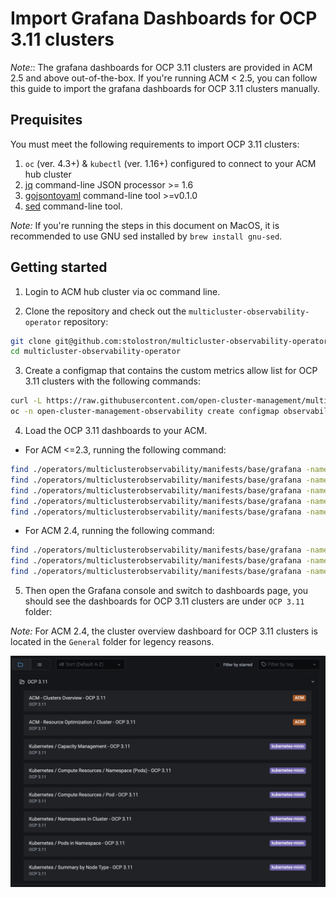 # Import Grafana Dashboards for OCP 3.11 clusters

_Note:_: The grafana dashboards for OCP 3.11 clusters are provided in ACM 2.5 and above out-of-the-box. If you're running ACM < 2.5, you can follow this guide to import the grafana dashboards for OCP 3.11 clusters manually.

## Prequisites

You must meet the following requirements to import OCP 3.11 clusters:

1. `oc` (ver. 4.3+) & `kubectl` (ver. 1.16+) configured to connect to your ACM hub cluster
2. [jq](https://stedolan.github.io/jq/) command-line JSON processor >= 1.6
3. [gojsontoyaml](https://github.com/brancz/gojsontoyaml) command-line tool >=v0.1.0
4. [sed](https://www.gnu.org/software/sed/) command-line tool.

_Note:_ If you're running the steps in this document on MacOS, it is recommended to use GNU sed installed by `brew install gnu-sed`.

## Getting started

1. Login to ACM hub cluster via oc command line.

2. Clone the repository and check out the `multicluster-observability-operator` repository:

```bash
git clone git@github.com:stolostron/multicluster-observability-operator.git
cd multicluster-observability-operator
```

3. Create a configmap that contains the custom metrics allow list for OCP 3.11 clusters with the following commands:

```bash
curl -L https://raw.githubusercontent.com/open-cluster-management/multicluster-observability-operator/main/operators/multiclusterobservability/manifests/base/config/metrics_allowlist.yaml | gojsontoyaml --yamltojson | jq -r '.data."ocp311_metrics_list.yaml"' > /tmp/ocp311_metrics_list.yaml
oc -n open-cluster-management-observability create configmap observability-metrics-custom-allowlist --from-file=metrics_list.yaml=/tmp/ocp311_metrics_list.yaml
```

4. Load the OCP 3.11 dashboards to your ACM.

- For ACM <=2.3, running the following command:

```bash
find ./operators/multiclusterobservability/manifests/base/grafana -name "*-ocp311.yaml" -exec sed -i 's/clusterType=\\"ocp3\\",//g' {} \;
find ./operators/multiclusterobservability/manifests/base/grafana -name "*-ocp311.yaml" -exec sed -i 's/clusterType=\\"ocp3\\"//g' {} \;
find ./operators/multiclusterobservability/manifests/base/grafana -name "*-ocp311.yaml" -exec sed -i '/namespace:/a\ \ labels:' {} \;
find ./operators/multiclusterobservability/manifests/base/grafana -name "*-ocp311.yaml" -exec sed -i '/labels:/a\ \ \ \ grafana-custom-dashboard: "true"' {} \;
find ./operators/multiclusterobservability/manifests/base/grafana -name "*-ocp311.yaml" -exec oc apply -n open-cluster-management-observability -f {} \;
```

- For ACM 2.4, running the following command:

```bash
find ./operators/multiclusterobservability/manifests/base/grafana -name "*-ocp311.yaml" -exec sed -i '/namespace:/a\ \ labels:' {} \;
find ./operators/multiclusterobservability/manifests/base/grafana -name "*-ocp311.yaml" -exec sed -i '/labels:/a\ \ \ \ grafana-custom-dashboard: "true"' {} \;
find ./operators/multiclusterobservability/manifests/base/grafana -name "*-ocp311.yaml" -exec oc apply -n open-cluster-management-observability -f {} \;
```

5. Then open the Grafana console and switch to dashboards page, you should see the dashboards for OCP 3.11 clusters are under `OCP 3.11` folder:

_Note:_ For ACM 2.4, the cluster overview dashboard for OCP 3.11 clusters is located in the `General` folder for legency reasons.

![ocp311-dashboards-example.png](ocp311-dashboards-example.png)
